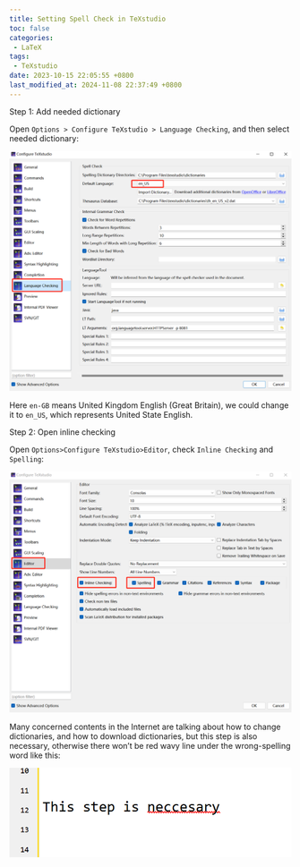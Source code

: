 ```yaml
---
title: Setting Spell Check in TeXstudio
toc: false
categories:
 - LaTeX
tags:
 - TeXstudio
date: 2023-10-15 22:05:55 +0800
last_modified_at: 2024-11-08 22:37:49 +0800
---
```


Step 1: Add needed dictionary

Open `Options > Configure TeXstudio > Language Checking`, and then select needed dictionary:

![image-20231015224452702](https://raw.githubusercontent.com/HelloWorld-1017/blog-images/main/imgs/image-20231015224452702.png)

Here `en-GB` means United Kingdom English (Great Britain), we could change it to `en_US`, which represents United State English. 

Step 2: Open inline checking

Open `Options>Configure TeXstudio>Editor`, check `Inline Checking` and `Spelling`: 

![image-20231015224413280](https://raw.githubusercontent.com/HelloWorld-1017/blog-images/main/imgs/image-20231015224413280.png)

Many concerned contents in the Internet are talking about how to change dictionaries, and how to download dictionaries, but this step is also necessary, otherwise there won’t be red wavy line under the wrong-spelling word like this:

![image-20231015223106743](https://raw.githubusercontent.com/HelloWorld-1017/blog-images/main/imgs/image-20231015223106743.png)

<br>

